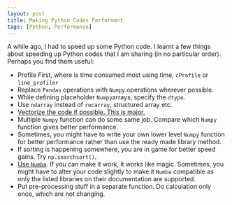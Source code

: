 ```yaml
---
layout: post
title: Making Python Codes Performant
tags: [Python, Performance]
---
```


A while ago, I had to speed up some Python code. I learnt a few things about speeding up Python codes that I am sharing (in no particular order). Perhaps you find them useful:

- Profile First, where is time consumed most using time, `cProfile` or `line_profiler`
- Replace `Pandas` operations with `Numpy` operations wherever possible.
- While defining placeholder `Numpy`arrays, specify the `dtype`.
- Use `ndarray` instead of `recarray`, structured array etc.
- <u>Vectorize the code if possible. This is major.</u>
- Multiple `Numpy` function can do some same job. Compare which `Numpy` function gives better performance.
- Sometimes, you might have to write your own lower level `Numpy` function for better performance rather than use the ready made library method.
- If sorting is happening somewhere, you are in game for better speed gains. Try `np.searchsort()`.
- <u>Use `Numba`</u>. If you can make it work, it works like magic. Sometimes, you might have to alter your code slightly to make it `Numba` compatible as only the listed libraries on their documentation are supported. 
- Put pre-processing stuff in a separate function. Do calculation only once, which are not changing.